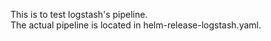This is to test logstash's pipeline.  
The actual pipeline is located in helm-release-logstash.yaml.
